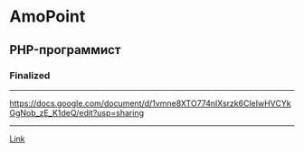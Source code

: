 # AmoPoint

## PHP-программист

### Finalized

---

https://docs.google.com/document/d/1vmne8XTO774nlXsrzk6CleIwHVCYkGgNob_zE_K1deQ/edit?usp=sharing

---

[Link](https://hh.ru/vacancy/92389898)